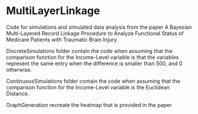 # MultiLayerLinkage
Code for simulations and simulated data analysis from the paper A Bayesian Multi-Layered Record Linkage Procedure to Analyze Functional Status of Medicare Patients with Traumatic Brain Injury. 

DiscreteSimulations folder contain the code when assuming that the comparison function for the Income-Level variable is that the variables represent the same entry when the difference is smaller than 500, and 0 otherwise.

ContinuousSimulations folder contain the code when assuming that the comparison function for the Income-Level variable is the Euclidean Distance.

GraphGeneration recreate the heatmap that is provided in the paper


